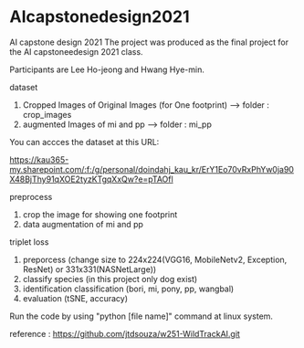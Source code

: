 # AIcapstonedesign2021
AI capstone design 2021
The project was produced as the final project for the AI capstoneedesign 2021 class.

Participants are Lee Ho-jeong and Hwang Hye-min.

dataset
1. Cropped Images of Original Images (for One footprint) --> folder : crop_images
2. augmented Images of mi and pp --> folder : mi_pp

You can accces the dataset at this URL:

https://kau365-my.sharepoint.com/:f:/g/personal/doindahj_kau_kr/ErY1Eo70vRxPhYw0ja90X48BjThy91qXOE2tyzKTgqXxQw?e=pTAOfl

preprocess
1. crop the image for showing one footprint
2. data augmentation of mi and pp

triplet loss 
1. preporcess (change size to 224x224(VGG16, MobileNetv2, Exception, ResNet) or 331x331(NASNetLarge))
2. classify species (in this project only dog exist)
3. identification classification (bori, mi, pony, pp, wangbal) 
4. evaluation (tSNE, accuracy)

Run the code by using "python [file name]" command at linux system.

reference : https://github.com/jtdsouza/w251-WildTrackAI.git
